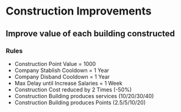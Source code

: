 # Construction Improvements

## Improve value of each building constructed

### Rules
- Construction Point Value = 1000
- Company Stablish Cooldown = 1 Year
- Company Disband Cooldown = 1 Year
- Max Delay until Increase Salaries = 1 Week
- Construction Cost reduced by 2 Times (-50%)
- Construction Building produces services (10/20/30/40)
- Construction Building produces Points (2.5/5/10/20)
